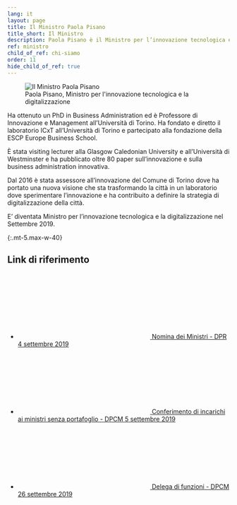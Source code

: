 ```yaml
---
lang: it
layout: page
title: Il Ministro Paola Pisano
title_short: Il Ministro
description: Paola Pisano è il Ministro per l’innovazione tecnologica e la digitalizzazione.
ref: ministro
child_of_ref: chi-siamo
order: 11
hide_child_of_ref: true
---
```


<div class="container">
    <div class="row">
        <div class="col-12 col-md-6 offset-md-3 my-4">
            <figure class="figure">
              <img src="{{ site.baseurl }}/assets/images/people/paola-pisano.jpg" class="figure-img img-fluid rounded" alt="Il Ministro Paola Pisano">
              <figcaption class="figure-caption text-center">Paola Pisano, Ministro per l'innovazione tecnologica e la digitalizzazione</figcaption>
            </figure>
        </div>
    </div>
</div>

Ha ottenuto un PhD in Business Administration ed è Professore di Innovazione e Management all’Università di Torino. Ha fondato e diretto il laboratorio ICxT all’Università di Torino e partecipato alla fondazione della ESCP Europe Business School.

È stata visiting lecturer alla Glasgow Caledonian University e all’Università di Westminster e ha pubblicato oltre 80 paper sull’innovazione e sulla business administration innovativa.

Dal 2016 è stata assessore all’innovazione del Comune di Torino dove ha portato una nuova visione che sta trasformando la città in un laboratorio dove sperimentare l’innovazione e ha contribuito a definire la strategia di digitalizzazione della città.

E’ diventata Ministro per l’innovazione tecnologica e la digitalizzazione nel Settembre 2019.

{:.mt-5.max-w-40}
## Link di riferimento

<div class="link-list-wrapper max-w-40 mb-5">
    <ul class="link-list">
        <li>
            <a class="list-item left-icon" target="_blank" rel="noopener noreferrer" href="https://www.gazzettaufficiale.it/eli/id/2019/09/06/19A05567/sg">
                <svg class="icon icon-primary icon-sm"><use xlink:href="{{ site.baseurl }}/assets/bootstrap-italia/dist/svg/sprite.svg#it-external-link"></use></svg>
                <span class="pl-2 d-inline">Nomina dei Ministri - DPR 4 settembre 2019</span>
            </a>
        </li>
        <li>
            <a class="list-item left-icon" target="_blank" rel="noopener noreferrer" href="https://www.gazzettaufficiale.it/eli/id/2019/09/06/19A05569/sg">
                <svg class="icon icon-primary icon-sm"><use xlink:href="{{ site.baseurl }}/assets/bootstrap-italia/dist/svg/sprite.svg#it-external-link"></use></svg>
                <span class="pl-2 d-inline">Conferimento di incarichi ai ministri senza portafoglio - DPCM 5 settembre 2019</span>
            </a>
        </li>
        <li>
            <a class="list-item left-icon" target="_blank" rel="noopener noreferrer" href="https://www.gazzettaufficiale.it/eli/id/2019/10/18/19A06465/sg">
                <svg class="icon icon-primary icon-sm"><use xlink:href="{{ site.baseurl }}/assets/bootstrap-italia/dist/svg/sprite.svg#it-external-link"></use></svg>
                <span class="pl-2 d-inline">Delega di funzioni - DPCM 26 settembre 2019</span>
            </a>
        </li>
    </ul>
</div>
